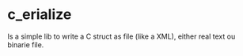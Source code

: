 # c_erialize
Is a simple lib to write a C struct as file (like a XML), either real text ou binarie file.
